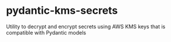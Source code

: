 # pydantic-kms-secrets
Utility to decrypt and encrypt secrets using AWS KMS keys that is compatible with Pydantic models
